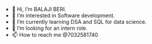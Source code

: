 - 👋 Hi, I’m BALAJI BERI.
- 👀 I’m interested in Software development.
- 🌱 I’m currently learning DSA and SQL for data science.
- 💞️ I’m looking for an intern role.
- 📫 How to reach me @7032581740


